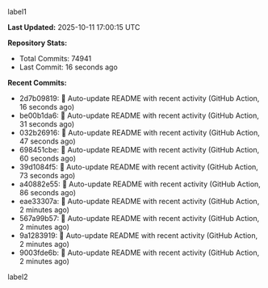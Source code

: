 
label1 
<!-- ACTIVITY_START -->
**Last Updated:** 2025-10-11 17:00:15 UTC

**Repository Stats:**
- Total Commits: 74941
- Last Commit: 16 seconds ago

**Recent Commits:**
- 2d7b09819: 🤖 Auto-update README with recent activity (GitHub Action, 16 seconds ago)
- be00b1da6: 🤖 Auto-update README with recent activity (GitHub Action, 31 seconds ago)
- 032b26916: 🤖 Auto-update README with recent activity (GitHub Action, 47 seconds ago)
- 698451cbe: 🤖 Auto-update README with recent activity (GitHub Action, 60 seconds ago)
- 39d1084f5: 🤖 Auto-update README with recent activity (GitHub Action, 73 seconds ago)
- a40882e55: 🤖 Auto-update README with recent activity (GitHub Action, 86 seconds ago)
- eae33307a: 🤖 Auto-update README with recent activity (GitHub Action, 2 minutes ago)
- 567a99b57: 🤖 Auto-update README with recent activity (GitHub Action, 2 minutes ago)
- 9a1283919: 🤖 Auto-update README with recent activity (GitHub Action, 2 minutes ago)
- 9003fde6b: 🤖 Auto-update README with recent activity (GitHub Action, 2 minutes ago)
<!-- ACTIVITY_END -->

label2
